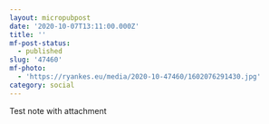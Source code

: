 ```yaml
---
layout: micropubpost
date: '2020-10-07T13:11:00.000Z'
title: ''
mf-post-status:
  - published
slug: '47460'
mf-photo:
  - 'https://ryankes.eu/media/2020-10-47460/1602076291430.jpg'
category: social
---
```

Test note with attachment

